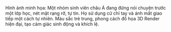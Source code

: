 Hình ảnh minh họa: Một nhóm sinh viên châu Á đang đứng nói chuyện trước một lớp học, nét mặt rạng rỡ, tự tin. Họ sử dụng cử chỉ tay và ánh mắt giao tiếp một cách tự nhiên. Màu sắc trẻ trung, phong cách đồ họa 3D Render hiện đại, tạo cảm giác sinh động và khích lệ.